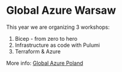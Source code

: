 # Global Azure Warsaw

This year we are organizing 3 workshops:
1. Bicep - from zero to hero
2. Infrastructure as code with Pulumi
3. Terraform & Azure

More info: [Global Azure Poland](https://globalazure2024.azurepoland.pl/)